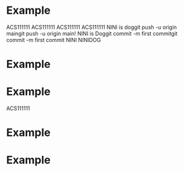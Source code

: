 # Example
ACS111111
ACS111111
ACS111111
ACS111111
NINI is doggit push -u origin maingit push -u origin main!
NINI is Doggit commit -m first commitgit commit -m first commit
NINI
NINIDOG
# Example
# Example
ACS111111
# Example
# Example
